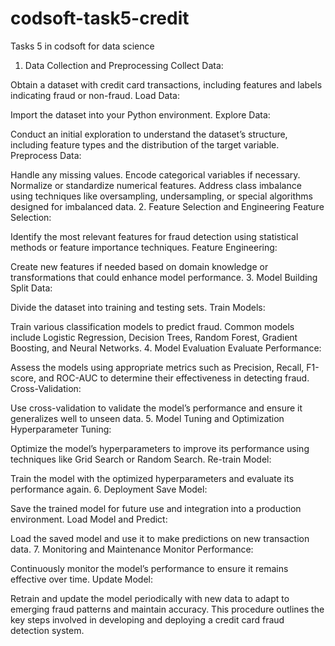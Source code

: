 # codsoft-task5-credit
Tasks 5 in codsoft for data science
1. Data Collection and Preprocessing
Collect Data:

Obtain a dataset with credit card transactions, including features and labels indicating fraud or non-fraud.
Load Data:

Import the dataset into your Python environment.
Explore Data:

Conduct an initial exploration to understand the dataset’s structure, including feature types and the distribution of the target variable.
Preprocess Data:

Handle any missing values.
Encode categorical variables if necessary.
Normalize or standardize numerical features.
Address class imbalance using techniques like oversampling, undersampling, or special algorithms designed for imbalanced data.
2. Feature Selection and Engineering
Feature Selection:

Identify the most relevant features for fraud detection using statistical methods or feature importance techniques.
Feature Engineering:

Create new features if needed based on domain knowledge or transformations that could enhance model performance.
3. Model Building
Split Data:

Divide the dataset into training and testing sets.
Train Models:

Train various classification models to predict fraud. Common models include Logistic Regression, Decision Trees, Random Forest, Gradient Boosting, and Neural Networks.
4. Model Evaluation
Evaluate Performance:

Assess the models using appropriate metrics such as Precision, Recall, F1-score, and ROC-AUC to determine their effectiveness in detecting fraud.
Cross-Validation:

Use cross-validation to validate the model’s performance and ensure it generalizes well to unseen data.
5. Model Tuning and Optimization
Hyperparameter Tuning:

Optimize the model’s hyperparameters to improve its performance using techniques like Grid Search or Random Search.
Re-train Model:

Train the model with the optimized hyperparameters and evaluate its performance again.
6. Deployment
Save Model:

Save the trained model for future use and integration into a production environment.
Load Model and Predict:

Load the saved model and use it to make predictions on new transaction data.
7. Monitoring and Maintenance
Monitor Performance:

Continuously monitor the model’s performance to ensure it remains effective over time.
Update Model:

Retrain and update the model periodically with new data to adapt to emerging fraud patterns and maintain accuracy.
This procedure outlines the key steps involved in developing and deploying a credit card fraud detection system.
